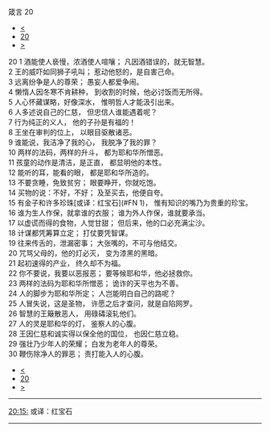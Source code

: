 ﻿





 箴言 20




* [<](bible/PRO19.md)
* [20](bible/PRO.md)
* [>](bible/PRO21.md)



 
20 
1 酒能使人亵慢，浓酒使人喧嚷； 凡因酒错误的，就无智慧。  
2 王的威吓如同狮子吼叫； 惹动他怒的，是自害己命。  
3 远离纷争是人的尊荣； 愚妄人都爱争闹。  
4 懒惰人因冬寒不肯耕种， 到收割的时候，他必讨饭而无所得。  
5 人心怀藏谋略，好像深水， 惟明哲人才能汲引出来。  
6 人多述说自己的仁慈， 但忠信人谁能遇着呢？  
7 行为纯正的义人， 他的子孙是有福的！  
8 王坐在审判的位上， 以眼目驱散诸恶。  
9 谁能说，我洁净了我的心， 我脱净了我的罪？  
10 两样的法码，两样的升斗， 都为耶和华所憎恶。  
11 孩童的动作是清洁，是正直， 都显明他的本性。  
12 能听的耳，能看的眼， 都是耶和华所造的。  
13 不要贪睡，免致贫穷； 眼要睁开，你就吃饱。  
14 买物的说：不好，不好； 及至买去，他便自夸。  
15 有金子和许多珍珠[或译：红宝石](#FN
1)， 惟有知识的嘴乃为贵重的珍宝。  
16 谁为生人作保，就拿谁的衣服； 谁为外人作保，谁就要承当。  
17 以虚谎而得的食物，人觉甘甜； 但后来，他的口必充满尘沙。  
18 计谋都凭筹算立定； 打仗要凭智谋。  
19 往来传舌的，泄漏密事； 大张嘴的，不可与他结交。  
20 咒骂父母的，他的灯必灭， 变为漆黑的黑暗。  
21 起初速得的产业， 终久却不为福。  
22 你不要说，我要以恶报恶； 要等候耶和华，他必拯救你。  
23 两样的法码为耶和华所憎恶； 诡诈的天平也为不善。  
24 人的脚步为耶和华所定； 人岂能明白自己的路呢？  
25 人冒失说，这是圣物， 许愿之后才查问，就是自陷网罗。  
26 智慧的王簸散恶人， 用碌碡滚轧他们。  
27 人的灵是耶和华的灯， 鉴察人的心腹。  
28 王因仁慈和诚实得以保全他的国位， 也因仁慈立稳。  
29 强壮乃少年人的荣耀； 白发为老年人的尊荣。  
30 鞭伤除净人的罪恶； 责打能入人的心腹。 
* [<](bible/PRO19.md)
* [20](bible/PRO.md)
* [>](bible/PRO21.md)





---


[20:15:](#V15)
或译：红宝石




---









